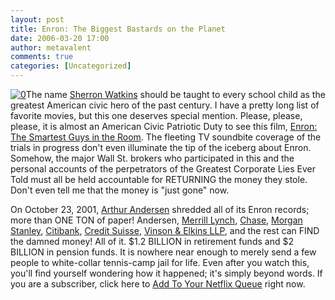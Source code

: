 ```yaml
---
layout: post
title: Enron: The Biggest Bastards on the Planet
date: 2006-03-20 17:00
author: metavalent
comments: true
categories: [Uncategorized]
---
```

<!--Lead Photo --><a href="http://www.imdb.com/title/tt0413845/"><img src="http://awebcamdarkly.com/images/enron.fucktards.jpg" border="0" alt="0" /></a><!-- Commentary -->The name <a rel="nofollow" href="http://en.wikipedia.org/wiki/Sherron_Watkins">Sherron Watkins</a> should be taught to every school child as the greatest American civic hero of the past century.  I have a pretty long list of favorite movies, but this one deserves special mention.  Please, please, please, it is almost an American Civic Patriotic Duty to see this film, <a href="http://www.imdb.com/title/tt0413845/">Enron: The Smartest Guys in the Room</a>.  The fleeting TV soundbite coverage of the trials in progress don't even illuminate the tip of the iceberg about Enron.  Somehow, the major Wall St. brokers who participated in this and the personal accounts of the perpetrators of the Greatest Corporate Lies Ever Told must all be held accountable for RETURNING the money they stole.  Don't even tell me that the money is "just gone" now.  

On October 23, 2001, <a href="http://www.arthurandersen.com/">Arthur Andersen</a> shredded all of its Enron records; more than ONE TON of paper!  Andersen, <a href="http://ml.com/">Merrill Lynch</a>, <a href="http://www.chase.com/">Chase</a>, <a href="http://www.morganstanley.com/">Morgan Stanley</a>, <a href="http://www.citibank.com/">Citibank</a>, <a href="http://www.credit-suisse.com/">Credit Suisse</a>, <a href="http://www.vinson-elkins.com/">Vinson &amp; Elkins LLP</a>, and the rest can FIND the damned money! All of it.  $1.2 BILLION in retirement funds and $2 BILLION in pension funds.  It is nowhere near enough to merely send a few people to white-collar tennis-camp jail for life.  Even after you watch this, you'll find yourself wondering how it happened; it's simply beyond words.  If you are a subscriber, click here to <a rel="nofollow" href="http://www.netflix.com/AddToQueue?strkid=26903843_0_0&amp;movieid=70024087&amp;trkid=189530">Add To Your Netflix Queue</a> right now.
